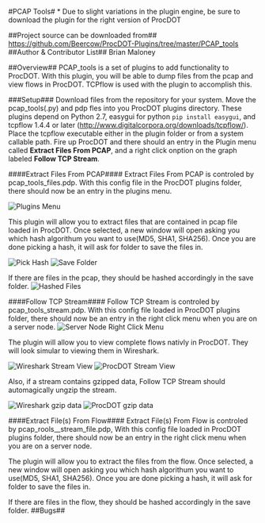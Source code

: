 #PCAP Tools#
\* Due to slight variations in the plugin engine, be sure to download the plugin for the right version of ProcDOT

##Project source can be downloaded from##
https://github.com/Beercow/ProcDOT-Plugins/tree/master/PCAP_tools
##Author & Contributor List##
Brian Maloney

##Overview##
PCAP_tools is a set of plugins to add functionality to ProcDOT. With this plugin, you will be able to dump files from the pcap and view flows in ProcDOT. TCPflow is used with the plugin to accomplish this.

###Setup###
Download files from the repository for your system. Move the pcap_tools(.py) and pdp fles into you ProcDOT plugins directory. These plugins depend on Python 2.7, easygui for python `pip install easygui`, and tcpflow 1.4.4 or later (http://www.digitalcorpora.org/downloads/tcpflow/). Place the tcpflow executable either in the plugin folder or from a system callable path. Fire up ProcDOT and there should an entry in the Plugin menu called **Extract Files From PCAP**, and a right click onption on the graph labeled **Follow TCP Stream**.

####Extract Files From PCAP####
Extract Files From PCAP is controled by pcap_tools_files.pdp. With this config file in the ProcDOT plugins folder, there should now be an entry in the plugins menu.

![Plugins Menu](https://cloud.githubusercontent.com/assets/10360919/12631017/e049998a-c514-11e5-9e4a-31a35ff9dc4a.png)

This plugin will allow you to extract files that are contained in pcap file loaded in ProcDOT. Once selected, a new window will open asking you which hash algorithum you want to use(MD5, SHA1, SHA256). Once you are done picking a hash, it will ask for folder to save the files in.

![Pick Hash](https://cloud.githubusercontent.com/assets/10360919/12631018/e04f8e08-c514-11e5-9ce5-e5309ef12ff5.PNG) ![Save Folder](https://cloud.githubusercontent.com/assets/10360919/12631019/e054af64-c514-11e5-8f95-033de6bbaffd.PNG)

If there are files in the pcap, they should be hashed accordingly in the save folder.
![Hashed Files](https://cloud.githubusercontent.com/assets/10360919/12631022/e05d782e-c514-11e5-9092-dda6f2d10e03.PNG)

####Follow TCP Stream####
Follow TCP Stream is controled by pcap_tools_stream.pdp. With this config file loaded in ProcDOT plugins folder, there should now be an entry in the right click menu when you are on a server node.
![Server Node Right Click Menu](https://cloud.githubusercontent.com/assets/10360919/12631020/e055c520-c514-11e5-9f1f-c8a7933f6453.png)

The plugin will allow you to view complete flows nativly in ProcDOT. They will look simular to viewing them in Wireshark.

![Wireshark Stream View](https://cloud.githubusercontent.com/assets/10360919/12631025/e069edc0-c514-11e5-8180-f44c41e74632.PNG) ![ProcDOT Stream View](https://cloud.githubusercontent.com/assets/10360919/12631023/e0626f0a-c514-11e5-8d04-4a0d5ce22cde.png)

Also, if a stream contains gzipped data, Follow TCP Stream should automagically ungzip the stream.

![Wireshark gzip data](https://cloud.githubusercontent.com/assets/10360919/12631026/e0710d6c-c514-11e5-9c38-08c083045183.PNG) ![ProcDOT gzip data](https://cloud.githubusercontent.com/assets/10360919/12631024/e067964c-c514-11e5-983c-632997c5ba09.png)

####Extract File(s) From Flow####
Extract File(s) From Flow is controled by pcap_rools__stream_file.pdp, With this config file loaded in ProcDOT plugins folder, there should now be an entry in the right click menu when you are on a server node.

The plugin will allow you to extract the files from the flow. Once selected, a new window will open asking you which hash algorithum you want to use(MD5, SHA1, SHA256). Once you are done picking a hash, it will ask for folder to save the files in.

If there are files in the flow, they should be hashed accordingly in the save folder.
##Bugs##
